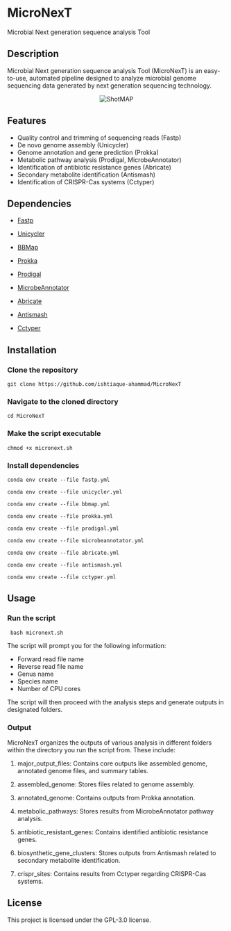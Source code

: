 # MicroNexT
Microbial Next generation sequence analysis Tool

## Description
Microbial Next generation sequence analysis Tool (MicroNexT) is an easy-to-use, automated pipeline designed to analyze microbial genome sequencing data generated by next generation sequencing technology.
<p align="center">
<img src="https://github.com/ishtiaque-ahammad/ShotMAP/assets/99262870/c36acb52-0fac-46e1-aa19-c63f566017b4" alt="ShotMAP" />
</p>

## Features

* Quality control and trimming of sequencing reads (Fastp)
* De novo genome assembly (Unicycler)
* Genome annotation and gene prediction (Prokka)
* Metabolic pathway analysis (Prodigal, MicrobeAnnotator)
* Identification of antibiotic resistance genes (Abricate)
* Secondary metabolite identification (Antismash)
* Identification of CRISPR-Cas systems (Cctyper)

## Dependencies

* [Fastp](https://github.com/OpenGene/fastp)

* [Unicycler](https://github.com/rrwick/Unicycler)

* [BBMap](https://github.com/BioInfoTools/BBMap)
 
* [Prokka](https://github.com/tseemann/prokka)

* [Prodigal](https://github.com/hyattpd/Prodigal)

* [MicrobeAnnotator](https://github.com/cruizperez/MicrobeAnnotator)

* [Abricate](https://github.com/tseemann/abricate)

* [Antismash](https://github.com/antismash)
  
* [Cctyper](https://github.com/Russel88/CRISPRCasTyper)

## Installation

### Clone the repository
``` git clone https://github.com/ishtiaque-ahammad/MicroNexT ```

### Navigate to the cloned directory
``` cd MicroNexT ```

### Make the script executable
``` chmod +x micronext.sh ```

### Install dependencies

``` conda env create --file fastp.yml ```

``` conda env create --file unicycler.yml ```

``` conda env create --file bbmap.yml ```

``` conda env create --file prokka.yml ```

``` conda env create --file prodigal.yml ```

``` conda env create --file microbeannotator.yml ```

``` conda env create --file abricate.yml ```

``` conda env create --file antismash.yml ```

``` conda env create --file cctyper.yml ```

## Usage

### Run the script

```  bash micronext.sh ``` 

The script will prompt you for the following information:

* Forward read file name
* Reverse read file name
* Genus name
* Species name
* Number of CPU cores

The script will then proceed with the analysis steps and generate outputs in designated folders.

### Output
MicroNexT organizes the outputs of various analysis in different folders within the directory you run the script from. These include:

1. major_output_files: Contains core outputs like assembled genome, annotated genome files, and summary tables.

2. assembled_genome: Stores files related to genome assembly.

3. annotated_genome: Contains outputs from Prokka annotation.

4. metabolic_pathways: Stores results from MicrobeAnnotator pathway analysis.

5. antibiotic_resistant_genes: Contains identified antibiotic resistance genes.

6. biosynthetic_gene_clusters: Stores outputs from Antismash related to secondary metabolite identification.

7. crispr_sites: Contains results from Cctyper regarding CRISPR-Cas systems.

## License
This project is licensed under the GPL-3.0 license.
